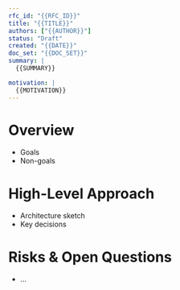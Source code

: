 ```yaml
---
rfc_id: "{{RFC_ID}}"
title: "{{TITLE}}"
authors: ["{{AUTHOR}}"]
status: "Draft"
created: "{{DATE}}"
doc_set: "{{DOC_SET}}"
summary: |
  {{SUMMARY}}

motivation: |
  {{MOTIVATION}}
---
```


# Overview
- Goals
- Non-goals

# High-Level Approach
- Architecture sketch
- Key decisions

# Risks & Open Questions
- ...
